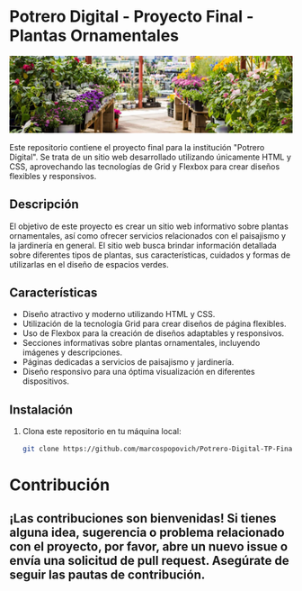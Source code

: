 # Potrero Digital - Proyecto Final - Plantas Ornamentales

![Plantas Ornamentales](img/banner.png)

Este repositorio contiene el proyecto final para la institución "Potrero Digital". Se trata de un sitio web desarrollado utilizando únicamente HTML y CSS, aprovechando las tecnologías de Grid y Flexbox para crear diseños flexibles y responsivos.

## Descripción

El objetivo de este proyecto es crear un sitio web informativo sobre plantas ornamentales, así como ofrecer servicios relacionados con el paisajismo y la jardinería en general. El sitio web busca brindar información detallada sobre diferentes tipos de plantas, sus características, cuidados y formas de utilizarlas en el diseño de espacios verdes.

## Características

- Diseño atractivo y moderno utilizando HTML y CSS.
- Utilización de la tecnología Grid para crear diseños de página flexibles.
- Uso de Flexbox para la creación de diseños adaptables y responsivos.
- Secciones informativas sobre plantas ornamentales, incluyendo imágenes y descripciones.
- Páginas dedicadas a servicios de paisajismo y jardinería.
- Diseño responsivo para una óptima visualización en diferentes dispositivos.

## Instalación

1. Clona este repositorio en tu máquina local:

   ```bash
   git clone https://github.com/marcospopovich/Potrero-Digital-TP-Final.git

  # Contribución
## ¡Las contribuciones son bienvenidas! Si tienes alguna idea, sugerencia o problema relacionado con el proyecto, por favor, abre un nuevo issue o envía una solicitud de pull request. Asegúrate de seguir las pautas de contribución.
